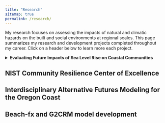 ```yaml
---
title: "Research"
sitemap: true
permalink: /research/
---
```


My research focuses on assessing the impacts of natural and climatic hazards on the built and social environments at regional scales. This page summarizes my research and development projects completed throughout my career. Click on a header below to learn more each project. 


<!-- Hurricane Overland Hazards and the Built Environment
------
This work focuses on ___ 

 -->


<details>
<summary> <b>Evaluating Future Impacts of Sea Level Rise on Coastal Communities </b> </summary>

<i> Summary: </i> <br>
I completed this work as a part of my postdoc as a National Research Council Postdoctoral Fellow at the National Institute of Standards and Technology. The objective of this work was to develop decision-support tools <br>

<i> Nice Figure: </i> <br>

<br>

<i>Research products originating from this project</i>: <br>
Two manuscripts (<a href=https://doi.org/10.1016/j.ijdrr.2025.105649 >1</a>, <a href=https://doi.org/10.1016/j.ijdrr.2025.105742 >2</a>), one Jupyter notebook (<a href=https://zenodo.org/records/12573416 >1</a>), and one geospatial agent-based model (<a href=https://zenodo.org/records/15120769 >1</a>). <br>

<i> Funding</i>: <br>
Two years of salary plus travel assistance. <br>

</details>



NIST Community Resilience Center of Excellence 
------

Interdisciplinary Alternative Futures Modeling for the Oregon Coast 
------

Beach-fx and G2CRM model development 
------

